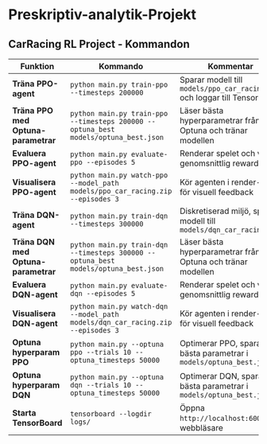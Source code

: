 # Preskriptiv-analytik-Projekt

## CarRacing RL Project - Kommandon

| Funktion                            | Kommando                                                                            | Kommentar                                                                  |
| ----------------------------------- | ----------------------------------------------------------------------------------- | -------------------------------------------------------------------------- |
| **Träna PPO-agent**                 | `python main.py train-ppo --timesteps 200000`                                       | Sparar modell till `models/ppo_car_racing.zip` och loggar till TensorBoard |
| **Träna PPO med Optuna-parametrar** | `python main.py train-ppo --timesteps 200000 --optuna_best models/optuna_best.json` | Läser bästa hyperparametrar från Optuna och tränar modellen                |
| **Evaluera PPO-agent**              | `python main.py evaluate-ppo --episodes 5`                                          | Renderar spelet och visar genomsnittlig reward                             |
| **Visualisera PPO-agent**           | `python main.py watch-ppo --model_path models/ppo_car_racing.zip --episodes 3`      | Kör agenten i render-läge för visuell feedback                             |
| **Träna DQN-agent**                 | `python main.py train-dqn --timesteps 300000`                                       | Diskretiserad miljö, sparar modell till `models/dqn_car_racing.zip`        |
| **Träna DQN med Optuna-parametrar** | `python main.py train-dqn --timesteps 300000 --optuna_best models/optuna_best.json` | Läser bästa hyperparametrar från Optuna och tränar modellen                |
| **Evaluera DQN-agent**              | `python main.py evaluate-dqn --episodes 5`                                          | Renderar spelet och visar genomsnittlig reward                             |
| **Visualisera DQN-agent**           | `python main.py watch-dqn --model_path models/dqn_car_racing.zip --episodes 3`      | Kör agenten i render-läge för visuell feedback                             |
| **Optuna hyperparam PPO**           | `python main.py --optuna ppo --trials 10 --optuna_timesteps 50000`                  | Optimerar PPO, sparar bästa parametrar i `models/optuna_best.json`         |
| **Optuna hyperparam DQN**           | `python main.py --optuna dqn --trials 10 --optuna_timesteps 50000`                  | Optimerar DQN, sparar bästa parametrar i `models/optuna_best.json`         |
| **Starta TensorBoard**              | `tensorboard --logdir logs/`                                                        | Öppna `http://localhost:6006/` i webbläsare                                |
